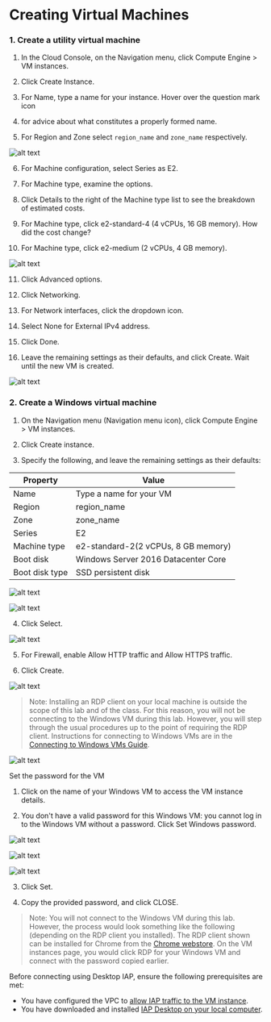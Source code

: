 # Creating Virtual Machines

### 1. Create a utility virtual machine

1. In the Cloud Console, on the Navigation menu, click Compute Engine > VM instances.

2. Click Create Instance.

3. For Name, type a name for your instance. Hover over the question mark icon

4. for advice about what constitutes a properly formed name.

5. For Region and Zone select `region_name` and `zone_name` respectively.

![alt text](image.png)

6. For Machine configuration, select Series as E2.

7. For Machine type, examine the options.

8. Click Details to the right of the Machine type list to see the breakdown of estimated costs.

9. For Machine type, click e2-standard-4 (4 vCPUs, 16 GB memory). How did the cost change?

10. For Machine type, click e2-medium (2 vCPUs, 4 GB memory).

![alt text](image-1.png)

11. Click Advanced options.

12. Click Networking.

13. For Network interfaces, click the dropdown icon.

14. Select None for External IPv4 address.

15. Click Done.

16. Leave the remaining settings as their defaults, and click Create. Wait until the new VM is created.

![alt text](image-2.png)

### 2. Create a Windows virtual machine

1. On the Navigation menu (Navigation menu icon), click Compute Engine > VM instances.

2. Click Create instance.

3. Specify the following, and leave the remaining settings as their defaults:

| Property       | Value                               |
| -------------- | ----------------------------------- |
| Name           | Type a name for your VM             |
| Region         | region_name                         |
| Zone           | zone_name                           |
| Series         | E2                                  |
| Machine type   | e2-standard-2(2 vCPUs, 8 GB memory) |
| Boot disk      | Windows Server 2016 Datacenter Core |
| Boot disk type | SSD persistent disk                 |

![alt text](image-6.png)

![alt text](image-5.png)

4. Click Select.

![alt text](image-4.png)

5. For Firewall, enable Allow HTTP traffic and Allow HTTPS traffic.

6. Click Create.

![alt text](image-3.png)

> Note: Installing an RDP client on your local machine is outside the scope of this lab and of the class. For this reason, you will not be connecting to the Windows VM during this lab. However, you will step through the usual procedures up to the point of requiring the RDP client. Instructions for connecting to Windows VMs are in the [Connecting to Windows VMs Guide](https://cloud.google.com/compute/docs/instances/connecting-to-windows?hl=id).

![alt text](image-7.png)

Set the password for the VM

1. Click on the name of your Windows VM to access the VM instance details.

2. You don't have a valid password for this Windows VM: you cannot log in to the Windows VM without a password. Click Set Windows password.

![alt text](image-8.png)

![alt text](image-9.png)

![alt text](image-10.png)

3. Click Set.

4. Copy the provided password, and click CLOSE.

> Note: You will not connect to the Windows VM during this lab. However, the process would look something like the following (depending on the RDP client you installed). The RDP client shown can be installed for Chrome from the [Chrome webstore](https://chromewebstore.google.com/detail/chrome-rdp-for-google-clo/mpbbnannobiobpnfblimoapbephgifkm?hl=en-US). On the VM instances page, you would click RDP for your Windows VM and connect with the password copied earlier.

Before connecting using Desktop IAP, ensure the following prerequisites are met:

- You have configured the VPC to [allow IAP traffic to the VM instance](https://cloud.google.com/iap/docs/using-tcp-forwarding?hl=id#create-firewall-rule).
- You have downloaded and installed [IAP Desktop on your local computer](https://googlecloudplatform.github.io/iap-desktop/?utm_source=cloud.google.com).
